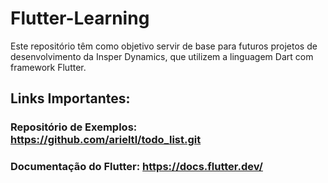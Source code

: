 # Flutter-Learning
Este repositório têm como objetivo servir de base para futuros projetos de desenvolvimento da Insper Dynamics, que utilizem a linguagem Dart com framework Flutter.


## Links Importantes:

### Repositório de Exemplos: https://github.com/arieltl/todo_list.git
### Documentação do Flutter: https://docs.flutter.dev/
